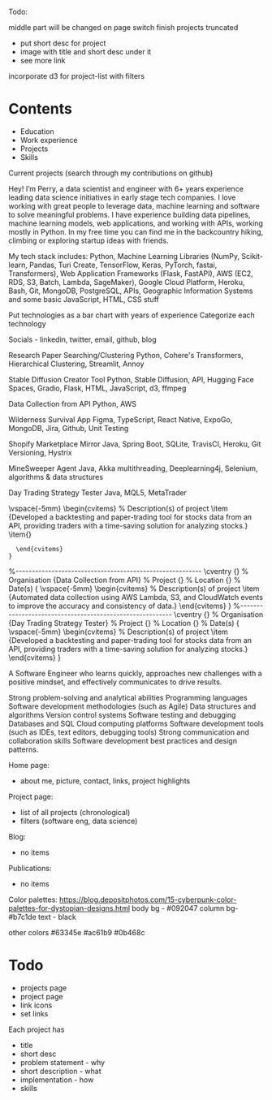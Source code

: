 Todo:

middle part will be changed on page switch
finish projects truncated

- put short desc for project
- image with title and short desc under it
- see more link

incorporate d3 for project-list with filters

# Contents

- Education
- Work experience
- Projects
- Skills

Current projects (search through my contributions on github)

Hey! I’m Perry, a data scientist and engineer with 6+ years experience leading data science initiatives in early stage tech companies. I love working with great people to leverage data, machine learning and software to solve meaningful problems. I have experience building data pipelines, machine learning models, web applications, and working with APIs, working mostly in Python. In my free time you can find me in the backcountry hiking, climbing or exploring startup ideas with friends.

My tech stack includes: Python, Machine Learning Libraries (NumPy, Scikit-learn, Pandas, Turi Create, TensorFlow, Keras, PyTorch, fastai, Transformers), Web Application Frameworks (Flask, FastAPI), AWS (EC2, RDS, S3, Batch, Lambda, SageMaker), Google Cloud Platform, Heroku, Bash, Git, MongoDB, PostgreSQL, APIs, Geographic Information Systems and some basic JavaScript, HTML, CSS stuff

Put technologies as a bar chart with years of experience
Categorize each technology

Socials - linkedin, twitter, email, github, blog

Research Paper Searching/Clustering
Python, Cohere's Transformers, Hierarchical Clustering, Streamlit, Annoy

Stable Diffusion Creator Tool
Python, Stable Diffusion, API, Hugging Face Spaces, Gradio, Flask, HTML, JavaScript, d3, ffmpeg

Data Collection from API
Python, AWS

Wilderness Survival App
Figma, TypeScript, React Native, ExpoGo, MongoDB, Jira, Github, Unit Testing

Shopify Marketplace Mirror
Java, Spring Boot, SQLite, TravisCI, Heroku, Git Versioning, Hystrix

MineSweeper Agent
Java, Akka multithreading, Deeplearning4j, Selenium, algorithms \& data structures

Day Trading Strategy Tester
Java, MQL5, MetaTrader

\vspace{-5mm}
\begin{cvitems} % Description(s) of project
\item {Developed a backtesting and paper-trading tool for stocks data from an API, providing traders with a time-saving solution for analyzing stocks.}
\item{}

      \end{cvitems}
    }

%---------------------------------------------------------
\cventry
{} % Organisation
{Data Collection from API} % Project
{} % Location
{} % Date(s)
{
\vspace{-5mm}
\begin{cvitems} % Description(s) of project
\item {Automated data collection using AWS Lambda, S3, and CloudWatch events to improve the accuracy and consistency of data.}
\end{cvitems}
}
%---------------------------------------------------------
\cventry
{} % Organisation
{Day Trading Strategy Tester} % Project
{} % Location
{} % Date(s)
{
\vspace{-5mm}
\begin{cvitems} % Description(s) of project
\item {Developed a backtesting and paper-trading tool for stocks data from an API, providing traders with a time-saving solution for analyzing stocks.}
\end{cvitems}
}

A Software Engineer who learns quickly, approaches new challenges with a positive mindset, and effectively communicates to drive results.

Strong problem-solving and analytical abilities
Programming languages
Software development methodologies (such as Agile)
Data structures and algorithms
Version control systems
Software testing and debugging
Databases and SQL
Cloud computing platforms
Software development tools (such as IDEs, text editors, debugging tools)
Strong communication and collaboration skills
Software development best practices and design patterns.

Home page:

- about me, picture, contact, links, project highlights

Project page:

- list of all projects (chronological)
- filters (software eng, data science)

Blog:

- no items

Publications:

- no items

Color palettes:
https://blog.depositphotos.com/15-cyberpunk-color-palettes-for-dystopian-designs.html
body bg - #092047
column bg- #b7c1de
text - black

other colors
#63345e
#ac61b9
#0b468c

# Todo

- projects page
- project page
- link icons
- set links

Each project has

- title
- short desc
- problem statement - why
- short description - what
- implementation - how
- skills
